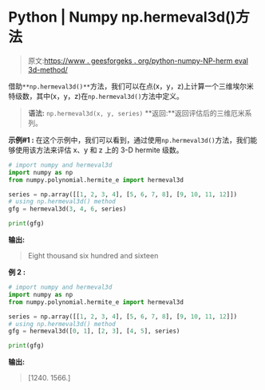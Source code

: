 # Python | Numpy np.hermeval3d()方法

> 原文:[https://www . geesforgeks . org/python-numpy-NP-herm eval 3d-method/](https://www.geeksforgeeks.org/python-numpy-np-hermeval3d-method/)

借助`**np.hermeval3d()**`方法，我们可以在点(x，y，z)上计算一个三维埃尔米特级数，其中(x，y，z)在`np.hermeval3d()`方法中定义。

> **语法:** `np.hermeval3d(x, y, series)`
> **返回:**返回评估后的三维厄米系列。

**示例#1 :**
在这个示例中，我们可以看到，通过使用`np.hermeval3d()`方法，我们能够使用该方法来评估 x、y 和 z 上的 3-D hermite 级数。

```py
# import numpy and hermeval3d
import numpy as np
from numpy.polynomial.hermite_e import hermeval3d

series = np.array([[1, 2, 3, 4], [5, 6, 7, 8], [9, 10, 11, 12]])
# using np.hermeval3d() method
gfg = hermeval3d(3, 4, 6, series)

print(gfg)
```

**输出:**

> Eight thousand six hundred and sixteen

**例 2 :**

```py
# import numpy and hermeval3d
import numpy as np
from numpy.polynomial.hermite_e import hermeval3d

series = np.array([[1, 2, 3, 4], [5, 6, 7, 8], [9, 10, 11, 12]])
# using np.hermeval3d() method
gfg = hermeval3d([0, 1], [2, 3], [4, 5], series)

print(gfg)
```

**输出:**

> [1240\. 1566.]
